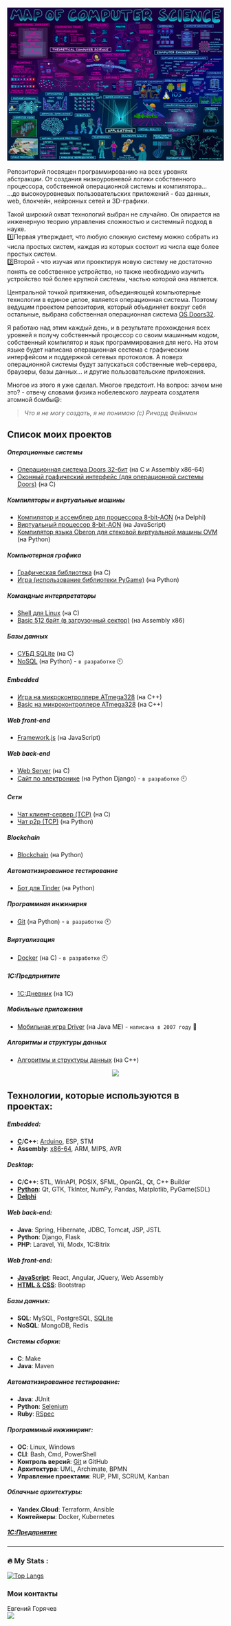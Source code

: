 ![MapOfComputerScience.jpg](MapOfComputerScience.jpg)

Репозиторий посвящен программированию на всех уровнях абстракции. От создания низкоуровневой логики собственного процессора, собственной операционной системы и компилятора...  
...до высокоуровневых пользовательских приложений - баз данных, web, блокчейн, нейронных сетей и 3D-графики.

Такой широкий охват технологий выбран не случайно. Он опирается на инженерную теорию управления сложностью и системный подход в науке.  
:one:Первая утверждает, что любую сложную систему можно собрать из числа простых систем, каждая из которых состоит из числа еще более простых систем.  
:two:Второй - что изучая или проектируя новую систему не достаточно понять ее собственное устройство, но также необходимо изучить устройство той более крупной системы, частью которой она является.

Центральной точкой притяжения, объединяющей компьютерные технологии в единое целое, является операционная система. Поэтому ведущим проектом репозитория, который объединяет вокруг себя остальные, выбрана собственная операционная система [OS Doors32](https://github.com/GorComComputing/OS_Doors32).

Я работаю над этим каждый день, и в результате прохождения всех уровней я получу собственный процессор со своим машинным кодом, собственный компилятор и язык программирования для него. На этом языке будет написана операционная сестема с графическим интерфейсом и поддержкой сетевых протоколов. А поверх операционной системы будут запускаться собственные web-сервера, браузеры, базы данных... и другие пользовательские приложения.

Многое из этого я уже сделал. Многое предстоит. На вопрос: зачем мне это? - отвечу словами физика нобелевского лауреата создателя атомной бомбы:smiley::  
> *Что я не могу создать, я не понимаю (с) Ричард Фейнман*

## Список моих проектов

##### Операционные системы
* [Операционная система Doors 32-бит](https://github.com/GorComComputing/OS_Doors32) (на C и Assembly x86-64)
* [Оконный графический интерфейс (для операционной системы Doors)](https://github.com/GorComComputing/GUI_Window) (на C)
##### Компиляторы и виртуальные машины
* [Компилятор и ассемблер для процессора 8-bit-AON](https://github.com/GorComComputing/C_Compiler) (на Delphi)
* [Виртуальный процессор 8-bit-AON](https://github.com/GorComComputing/8-bit-AON-Computer) (на JavaScript)
* [Компилятор языка Oberon для стековой виртуальной машины OVM](https://github.com/GorComComputing/Oberon_Compiler) (на Python)
##### Компьютерная графика
* [Графическая библиотека](https://github.com/GorComComputing/Graphics) (на C)
* [Игра (использование библиотеки PyGame)](https://github.com/GorComComputing/Game_PyGame) (на Python) 
##### Командные интерпретаторы
* [Shell для Linux](https://github.com/GorComComputing/Shell) (на C)
* [Basic 512 байт (в загрузочный сектор)](https://github.com/GorComComputing/Basic512) (на Assembly x86)
##### Базы данных
* [СУБД SQLite](https://github.com/GorComComputing/SQLite) (на C)
* [NoSQL](https://github.com/GorComComputing/NoSQL) (на Python) - `в разработке` :clock10:
##### Embedded
* [Игра на микроконтроллере ATmega328](https://github.com/GorComComputing/Game_Arduino) (на C++)
* [Basic на микроконтроллере ATmega328](https://github.com/GorComComputing/Basic_TCP_Arduino) (на C++)
##### Web front-end
* [Framework.js](https://github.com/GorComComputing/Framework.js) (на JavaScript)
##### Web back-end
* [Web Server](https://github.com/GorComComputing/Web_Server) (на C)
* [Сайт по электронике]() (на Python Django) - `в разработке` :clock10:
##### Сети
* [Чат клиент-сервер (TCP)](https://github.com/GorComComputing/Chat_TCP) (на C)
* [Чат p2p (TCP)](https://github.com/GorComComputing/p2p_chat) (на Python)
##### Blockchain
* [Blockchain](https://github.com/GorComComputing/Blockchain) (на Python)
##### Автоматизированное тестирование
* [Бот для Tinder](https://github.com/GorComComputing/AutoTinder) (на Python)
##### Программная инжинирия
* [Git](https://github.com/GorComComputing/Git) (на Python) - `в разработке` :clock10:
##### Виртуализация
* [Docker](https://github.com/GorComComputing/Docker) (на C) - `в разработке` :clock10:
##### 1С:Предприятите
* [1С:Дневник](https://github.com/GorComComputing/1C_Diary) (на 1С)
##### Мобильные приложения
* [Мобильная игра Driver](https://github.com/GorComComputing/Driver_J2ME) (на Java ME) - `написана в 2007 году` :calendar:
##### Алгоритмы и структуры данных
* [Алгоритмы и структуры данных](https://github.com/GorComComputing/Algorithms) (на C++)



<div id="header" align="center">
  <img src="https://media.giphy.com/media/3ohc157IyQlpWtqbug/giphy.gif" width="100"/>
</div>


## Технологии, которые используются в проектах:
##### Embedded:
- [**C**](https://github.com/GorComComputing?tab=repositories&q=&type=&language=c&sort=)/**C++**: [Arduino](https://github.com/stars/GorComComputing/lists/embedded), ESP, STM
- **Assembly**: [x86-64](https://github.com/GorComComputing?tab=repositories&q=&type=&language=assembly&sort=), ARM, MIPS, AVR

##### Desktop:
- **C**/**C++**: STL, WinAPI, POSIX, SFML, OpenGL, Qt, C++ Builder
- [**Python**](https://github.com/GorComComputing?tab=repositories&q=&type=&language=python&sort=): Qt, GTK, TkInter, NumPy, Pandas, Matplotlib, PyGame(SDL) 
- [**Delphi**](https://github.com/GorComComputing/C_Compiler) 

##### Web back-end:
- **Java**: Spring, Hibernate, JDBC, Tomcat, JSP, JSTL <!--, gRPC , Lombok-->
- **Python**: Django, Flask
- **PHP**: Laravel, Yii, Modx, 1C:Bitrix
<!-- - **Ruby**: Ruby on Rails-->
<!-- - **Node.js**: Express.js -->

##### Web front-end:
- [**JavaScript**](https://github.com/GorComComputing?tab=repositories&q=&type=&language=javascript&sort=): React, Angular, JQuery, Web Assembly <!-- Vue.js --> <!-- - **TypeScript** -->
- [**HTML** & **CSS**](https://github.com/GorComComputing?tab=repositories&q=&type=&language=html&sort=): Bootstrap

##### Базы данных:
- **SQL**: MySQL, PostgreSQL, [SQLite](https://github.com/GorComComputing/SQLite)
- **NoSQL**: MongoDB, Redis 

##### Системы сборки:
- **C**: Make <!-- , CMake -->
- **Java**: Maven <!-- , Ant+Ivy, Gradle, Jenkins -->

##### Автоматизированное тестирование:
- **Java**: JUnit
- **Python**: [Selenium](https://github.com/GorComComputing/AutoTinder)
- **Ruby**: [RSpec](https://github.com/GorComComputing/SQLite)

##### Программный инжиниринг:
- **ОС**: Linux, Windows <!--, Unix -->
- **CLI**: Bash, Cmd, PowerShell
- **Контроль версий**: [Git](https://github.com/GorComComputing/Git) и GitHub <!-- , SVN -->
- **Архитектура**: UML, Archimate, BPMN
- **Управление проектами**: RUP, PMI, SCRUM, Kanban

##### Облачные архитектуры:
- **Yandex.Cloud**: Terraform, Ansible <!-- - **Hypervisor**: ESXi, mRemoteNG -->
- **Контейнеры**: Docker, Kubernetes

##### [1С:Предприятие](https://github.com/GorComComputing/1C_Diary)








---

### :fire: My Stats :
[![Top Langs](https://github-readme-stats.vercel.app/api/top-langs/?username=GorComComputing&layout=compact&theme=vision-friendly-dark)](https://github.com/anuraghazra/github-readme-stats)

### Мои контакты
Евгений Горячев  
[![](https://img.shields.io/badge/Telegram-Account-informational?style=flat&logo=telegram&logoColor=white&color=31a2db)](https://t.me/extendedsuperbass)<br/>

